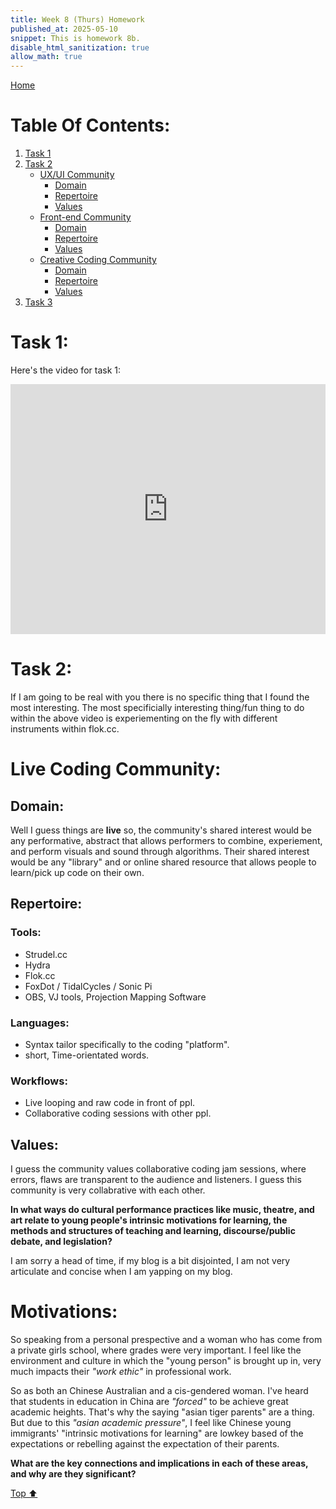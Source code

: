 ```yaml
---
title: Week 8 (Thurs) Homework
published_at: 2025-05-10
snippet: This is homework 8b.
disable_html_sanitization: true
allow_math: true
---
```


[Home](https://cclanchublo6.deno.dev/)

# Table Of Contents:

1. [Task 1](#task-1)
2. [Task 2](#task-2)
   - [UX/UI Community](#uxui-community)
     - [Domain](#domain)
     - [Repertoire](#repertoire)
     - [Values](#values)
   - [Front-end Community](#front-end-community)
     - [Domain](#domain-1)
     - [Repertoire](#repertoire-1)
     - [Values](#values-1)
   - [Creative Coding Community](#creative-coding-community)
     - [Domain](#domain-2)
     - [Repertoire](#repertoire-2)
     - [Values](#values-2)
3. [Task 3](#task-3)

# Task 1:

Here's the video for task 1:

<iframe 
    id="strudel" 
    src="https://www.youtube.com/embed/fBIFgN9v0LI"
    title="YouTube video player" 
    frameborder="0" 
    width="100%"
    height="400"
    allow="accelerometer; autoplay; clipboard-write; encrypted-media; gyroscope; picture-in-picture" 
    allowfullscreen>
</iframe>

<script type="module">
    const iframe = document.getElementById('strudel')
    const updateDimensions = () => {
        iframe.width = iframe.parentNode.scrollWidth
        iframe.height = iframe.width * 9 / 16
    }
    
    updateDimensions()
    window.addEventListener('resize', updateDimensions)
</script>

# Task 2:

If I am going to be real with you there is no specific thing that I found the most interesting. The most specificially interesting thing/fun thing to do within the above video is experiementing on the fly with different instruments within flok.cc.

# Live Coding Community:

## Domain:

Well I guess things are **live** so, the community's shared interest would be any performative, abstract that allows performers to combine, experiement, and perform visuals and sound through algorithms. Their shared interest would be any "library" and or online shared resource that allows people to learn/pick up code on their own.

## Repertoire:

### Tools:

- Strudel.cc
- Hydra
- Flok.cc
- FoxDot / TidalCycles / Sonic Pi
- OBS, VJ tools, Projection Mapping Software

### Languages:

- Syntax tailor specifically to the coding "platform".
- short, Time-orientated words.

### Workflows:

- Live looping and raw code in front of ppl.
- Collaborative coding sessions with other ppl.

## Values:

I guess the community values collaborative coding jam sessions, where errors, flaws are transparent to the audience and listeners. I guess this community is very collabrative with each other.

**In what ways do cultural performance practices like music, theatre, and art relate to young people's intrinsic motivations for learning, the methods and structures of teaching and learning, discourse/public debate, and legislation?**

I am sorry a head of time, if my blog is a bit disjointed, I am not very articulate and concise when I am yapping on my blog.

# Motivations:

So speaking from a personal prespective and a woman who has come from a private girls school, where grades were very important. I feel like the environment and culture in which the "young person" is brought up in, very much impacts their _"work ethic"_ in professional work.

So as both an Chinese Australian and a cis-gendered woman. I've heard that students in education in China are _"forced"_ to be achieve great academic heights. That's why the saying "asian tiger parents" are a thing. But due to this _"asian academic pressure"_, I feel like Chinese young immigrants' "intrinsic motivations for learning" are lowkey based of the expectations or rebelling against the expectation of their parents.

**What are the key connections and implications in each of these areas, and why are they significant?**

[Top ⬆︎](#)
